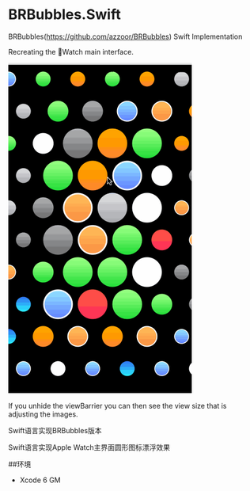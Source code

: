 BRBubbles.Swift
=========


BRBubbles(https://github.com/azzoor/BRBubbles) Swift Implementation

Recreating the Watch main interface.


![Alt text](./demo.gif)

If you unhide the viewBarrier you can then see the view size that is adjusting the images.



Swift语言实现BRBubbles版本

Swift语言实现Apple Watch主界面圆形图标漂浮效果

##环境

- Xcode 6 GM

